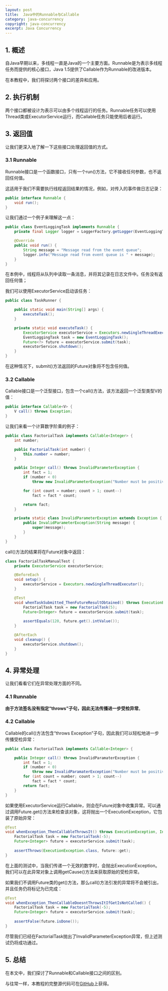 ```yaml
---
layout: post
title:  Java中的Runnable与Callable
category: java-concurrency
copyright: java-concurrency
excerpt: Java Concurrency
---
```


## 1. 概述

自Java早期以来，多线程一直是Java的一个主要方面。Runnable是为表示多线程任务而提供的核心接口，Java 1.5提供了Callable作为Runnable的改进版本。

在本教程中，我们将探讨两个接口的差异和应用。

## 2. 执行机制

两个接口都被设计为表示可以由多个线程运行的任务。Runnable任务可以使用Thread类或ExecutorService运行，而Callable任务只能使用后者运行。

## 3. 返回值

让我们更深入地了解一下这些接口处理返回值的方式。

### 3.1 Runnable

Runnable接口是一个函数接口，只有一个run()方法，它不接收任何参数，也不返回任何值。

这适用于我们不需要执行线程返回结果的情况，例如，对传入的事件做日志记录：

```java
public interface Runnable {
    void run();
}
```

让我们通过一个例子来理解这一点：

```java
public class EventLoggingTask implements Runnable {
    private final Logger logger = LoggerFactory.getLogger(EventLoggingTask.class);

    @Override
    public void run() {
        String message = "Message read from the event queue";
        logger.info("Message read from event queue is " + message);
    }
}
```

在本例中，线程将从队列中读取一条消息，并将其记录在日志文件中。任务没有返回任何值；

我们可以使用ExecutorService启动该任务：

```java
public class TaskRunner {

    public static void main(String[] args) {
        executeTask();
    }

    private static void executeTask() {
        ExecutorService executorService = Executors.newSingleThreadExecutor();
        EventLoggingTask task = new EventLoggingTask();
        Future<?> future = executorService.submit(task);
        executorService.shutdown();
    }
}
```

在这种情况下，submit()方法返回的Future对象将不包含任何值。

### 3.2 Callable

Callable接口是一个泛型接口，包含一个call()方法，该方法返回一个泛型类型V的值：

```java
public interface Callable<V> {
    V call() throws Exception;
}
```

让我们来看一个计算数字阶乘的例子：

```java
public class FactorialTask implements Callable<Integer> {
    int number;

    public FactorialTask(int number) {
        this.number = number;
    }

    public Integer call() throws InvalidParameterException {
        int fact = 1;
        if (number < 0)
            throw new InvalidParameterException("Number must be positive");

        for (int count = number; count > 1; count--)
            fact = fact * count;

        return fact;
    }

    private static class InvalidParameterException extends Exception {
        public InvalidParameterException(String message) {
            super(message);
        }
    }
}
```

call()方法的结果将在Future对象中返回：

```java
class FactorialTaskManualTest {
    private ExecutorService executorService;

    @BeforeEach
    void setup() {
        executorService = Executors.newSingleThreadExecutor();
    }

    @Test
    void whenTaskSubmitted_ThenFutureResultObtained() throws ExecutionException, InterruptedException {
        FactorialTask task = new FactorialTask(5);
        Future<Integer> future = executorService.submit(task);
		
        assertEquals(120, future.get().intValue());
    }

    @AfterEach
    void cleanup() {
        executorService.shutdown();
    }
}
```

## 4. 异常处理

让我们看看它们在异常处理方面的不同。

### 4.1 Runnable

**由于方法签名没有指定“throws”子句，因此无法传播进一步受检异常**。

### 4.2 Callable

Callable的call()方法包含“throws Exception”子句，因此我们可以轻松地进一步传播受检异常：

```java
public class FactorialTask implements Callable<Integer> {

    public Integer call() throws InvalidParamaterException {
        int fact = 1;
        if (number < 0)
            throw new InvalidParamaterException("Number must be positive");
        for (int count = number; count > 1; count--)
            fact = fact * count;
        return fact;
    }
}
```

如果使用ExecutorService运行Callable，则会在Future对象中收集异常。可以通过调用Future.get()方法来检查该对象，这将抛出一个ExecutionException，它包装了原始异常：

```java
@Test
void whenException_ThenCallableThrowsIt() throws ExecutionException, InterruptedException {
    FactorialTask task = new FactorialTask(-5);
    Future<Integer> future = executorService.submit(task);
	
    assertThrows(ExecutionException.class, future::get);
}
```

在上面的测试中，当我们传递一个无效的数字时，会抛出ExecutionException。我们可以在此异常对象上调用getCause()方法来获取原始的受检异常。

如果我们不调用Future类的get()方法，那么call()方法引发的异常将不会被引出，并且任务仍将标记为已完成：

```java
@Test
void whenException_ThenCallableDoesntThrowsItIfGetIsNotCalled() {
    FactorialTask task = new FactorialTask(-5);
    Future<Integer> future = executorService.submit(task);
	
    assertFalse(future.isDone());
}
```

尽管我们已经在FactorialTask抛出了InvalidParameterException异常，但上述测试仍将成功通过。

## 5. 总结

在本文中，我们探讨了Runnable和Callable接口之间的区别。

与往常一样，本教程的完整源代码可在[GitHub](https://github.com/tuyucheng7/taketoday-tutorial4j/tree/master/java-core-modules/java-concurrency-basic-1)上获得。
